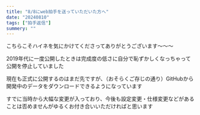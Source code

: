 ```yaml
---
title: "8/8にweb拍手を送っていただいた方へ"
date: "20240810"
tags: ["拍手返信"]
summery: ""
---
```

こちらこそハイネを気にかけてくださってありがとうございます～～～

2019年代に一度公開したときは完成度の低さに自分で恥ずかしくなっちゃって公開を停止していました

現在も正式に公開するのはまだ先ですが、（おそらくご存じの通り）GitHubから開発中のデータをダウンロードできるようになっています

すでに当時から大幅な変更が入っており、今後も設定変更・仕様変更などがあることは否めませんがゆるくお付き合いいただければと思います
